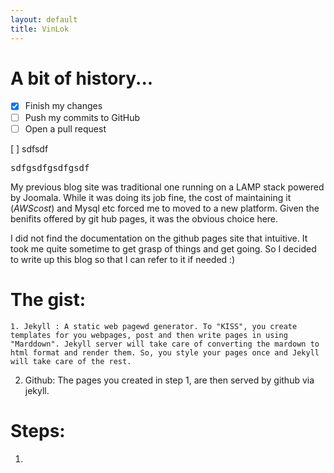 ```yaml
---
layout: default
title: VinLok
---
```



# A bit of history...

- [x] Finish my changes
- [ ] Push my commits to GitHub
- [ ] Open a pull request

[ ] sdfsdf

<pre>sdfgsdfgsdfgsdf</pre>

My previous blog site was traditional one running on a LAMP stack powered by Joomala. While it was doing its job fine, the cost of maintaining it ($AWS cost$) and Mysql etc forced me to moved to a new platform. Given the benifits offered by git hub pages, it was the obvious choice here.

<one-edge-shadow >I did not find the documentation on the github pages site that intuitive. It took me quite sometime to get grasp of things and get going. So I decided to write up this blog so that I can refer to it if needed :) </one-edge-shadow >

# The gist:
```
1. Jekyll : A static web pagewd generator. To "KISS", you create templates for you webpages, post and then write pages in using "Marddown". Jekyll server will take care of converting the mardown to html format and render them. So, you style your pages once and Jekyll will take care of the rest.
```
2. Github: The pages you created in step 1, are then served by github via jekyll.


# Steps:

1. 